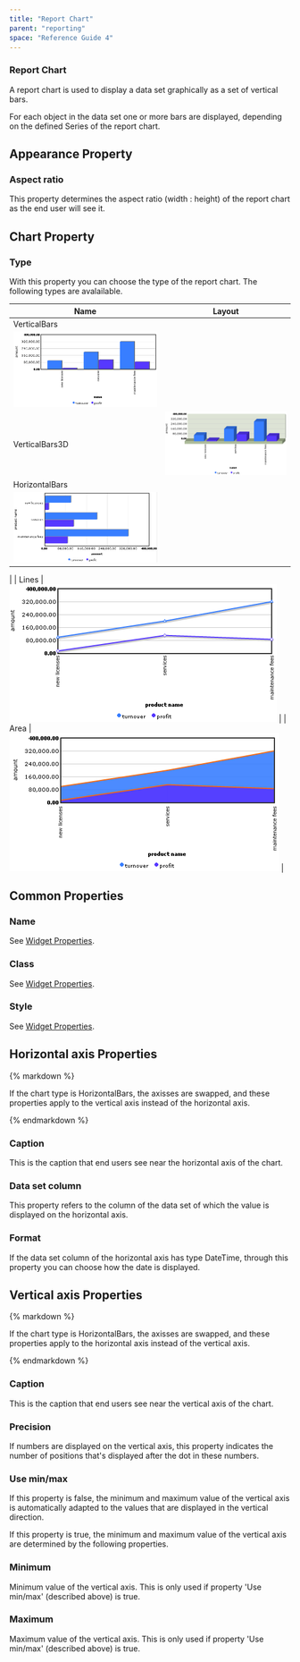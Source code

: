 ```yaml
---
title: "Report Chart"
parent: "reporting"
space: "Reference Guide 4"
---
```

### Report Chart

A report chart is used to display a data set graphically as a set of vertical bars.

For each object in the data set one or more bars are displayed, depending on the defined Series of the report chart.

## Appearance Property

### Aspect ratio

This property determines the aspect ratio (width : height) of the report chart as the end user will see it.

## Chart Property

### Type

With this property you can choose the type of the report chart. The following types are avalailable.

| Name | Layout |
| --- | --- |
| VerticalBars
 | ![](attachments/4194613/4325424.png) |
| VerticalBars3D | ![](attachments/4194613/4325425.png) |
| HorizontalBars
 | ![](attachments/4194613/4325426.png)
 |
| Lines
 | ![](attachments/4194613/4325427.png) |
| Area
 | ![](attachments/4194613/4325429.png) |

## Common Properties

### Name

See [Widget Properties](widget-properties).

### Class

See [Widget Properties](widget-properties).

### Style

See [Widget Properties](widget-properties).

## Horizontal axis Properties

<div class="alert alert-warning">{% markdown %}

If the chart type is HorizontalBars, the axisses are swapped, and these properties apply to the vertical axis instead of the horizontal axis.

{% endmarkdown %}</div>

### Caption

This is the caption that end users see near the horizontal axis of the chart.

### Data set column

This property refers to the column of the data set of which the value is displayed on the horizontal axis.

### Format

If the data set column of the horizontal axis has type DateTime, through this property you can choose how the date is displayed.

## Vertical axis Properties

<div class="alert alert-warning">{% markdown %}

If the chart type is HorizontalBars, the axisses are swapped, and these properties apply to the horizontal axis instead of the vertical axis.

{% endmarkdown %}</div>

### Caption

This is the caption that end users see near the vertical axis of the chart.

### Precision

If numbers are displayed on the vertical axis, this property indicates the number of positions that's displayed after the dot in these numbers.

### Use min/max

If this property is false, the minimum and maximum value of the vertical axis is automatically adapted to the values that are displayed in the vertical direction.

If this property is true, the minimum and maximum value of the vertical axis are determined by the following properties.

### Minimum

Minimum value of the vertical axis. This is only used if property 'Use min/max' (described above) is true.

### Maximum

Maximum value of the vertical axis. This is only used if property 'Use min/max' (described above) is true.
